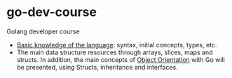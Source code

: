 # go-dev-course
Golang developer course

- [Basic knowledge of the language](1-basic): syntax, initial concepts, types, etc.
- The main data structure resources through arrays, slices, maps and structs. In addition, the main concepts of [Object Orientation](2-oo) with Go will be presented, using Structs, inheritance and interfaces.
